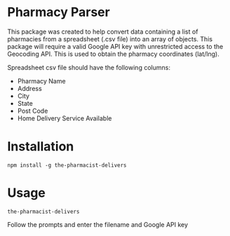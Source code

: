 # Pharmacy Parser

This package was created to help convert data containing a list of pharmacies from a spreadsheet (.csv file) into an array of objects. This package will require a valid Google API key with unrestricted access to the Geocoding API. This is used to obtain the pharmacy coordinates (lat/lng).

Spreadsheet csv file should have the following columns:

- Pharmacy Name
- Address
- City
- State
- Post Code
- Home Delivery Service Available

# Installation

```npm install -g the-pharmacist-delivers```  

# Usage

```the-pharmacist-delivers```

Follow the prompts and enter the filename and Google API key


